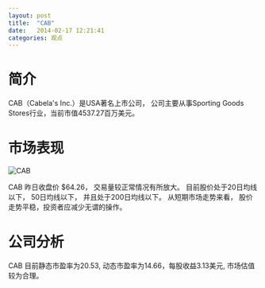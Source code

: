 ```yaml
---
layout: post
title:  "CAB"
date:   2014-02-17 12:21:41
categories: 观点
---
```


# 简介
CAB（Cabela's Inc.）是USA著名上市公司，
公司主要从事Sporting Goods Stores行业，当前市值4537.27百万美元。

# 市场表现

![CAB](http://finviz.com/chart.ashx?t=CAB&ty=c&ta=1&p=d&s=l)

CAB 昨日收盘价 $64.26，
交易量较正常情况有所放大。
目前股价处于20日均线以下，
50日均线以下，
并且处于200日均线以下。
从短期市场走势来看，
股价走势平稳，投资者应减少无谓的操作。

# 公司分析
CAB 目前静态市盈率为20.53, 动态市盈率为14.66，每股收益3.13美元,
市场估值较为合理。
